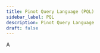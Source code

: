 ```yaml
---
title: Pinot Query Language (PQL)
sidebar_label: PQL
description: Pinot Query Language
draft: false
---
```


A
